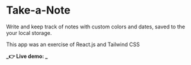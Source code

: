 # Take-a-Note

Write and keep track of notes with custom colors and dates, saved to the your local storage.

This app was an exercise of React.js and Tailwind CSS

**_👉 Live demo: _**
